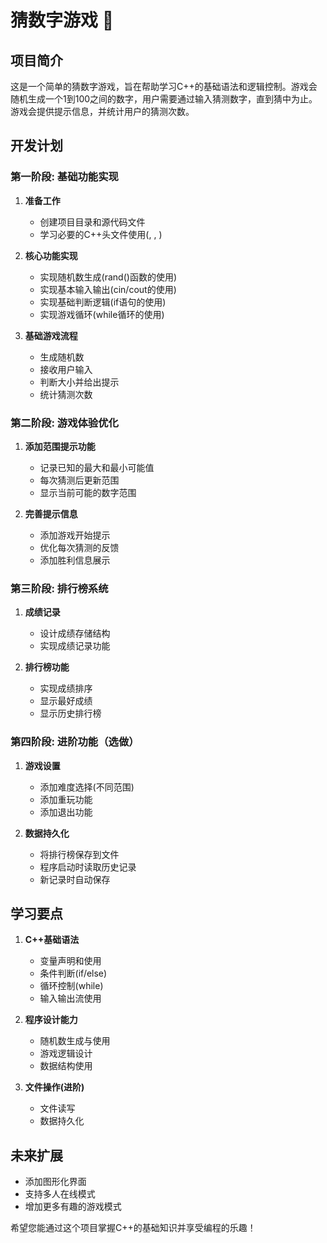 # 猜数字游戏 🎲

## 项目简介
这是一个简单的猜数字游戏，旨在帮助学习C++的基础语法和逻辑控制。游戏会随机生成一个1到100之间的数字，用户需要通过输入猜测数字，直到猜中为止。游戏会提供提示信息，并统计用户的猜测次数。

## 开发计划

### 第一阶段: 基础功能实现
1. **准备工作**
   - 创建项目目录和源代码文件
   - 学习必要的C++头文件使用(<iostream>, <cstdlib>, <ctime>)

2. **核心功能实现**
   - 实现随机数生成(rand()函数的使用)
   - 实现基本输入输出(cin/cout的使用)
   - 实现基础判断逻辑(if语句的使用)
   - 实现游戏循环(while循环的使用)

3. **基础游戏流程**
   - 生成随机数
   - 接收用户输入
   - 判断大小并给出提示
   - 统计猜测次数

### 第二阶段: 游戏体验优化
1. **添加范围提示功能**
   - 记录已知的最大和最小可能值
   - 每次猜测后更新范围
   - 显示当前可能的数字范围

2. **完善提示信息**
   - 添加游戏开始提示
   - 优化每次猜测的反馈
   - 添加胜利信息展示

### 第三阶段: 排行榜系统
1. **成绩记录**
   - 设计成绩存储结构
   - 实现成绩记录功能

2. **排行榜功能**
   - 实现成绩排序
   - 显示最好成绩
   - 显示历史排行榜

### 第四阶段: 进阶功能（选做）
1. **游戏设置**
   - 添加难度选择(不同范围)
   - 添加重玩功能
   - 添加退出功能

2. **数据持久化**
   - 将排行榜保存到文件
   - 程序启动时读取历史记录
   - 新记录时自动保存

## 学习要点
1. **C++基础语法**
   - 变量声明和使用
   - 条件判断(if/else)
   - 循环控制(while)
   - 输入输出流使用

2. **程序设计能力**
   - 随机数生成与使用
   - 游戏逻辑设计
   - 数据结构使用

3. **文件操作(进阶)**
   - 文件读写
   - 数据持久化

## 未来扩展
- 添加图形化界面
- 支持多人在线模式
- 增加更多有趣的游戏模式

希望您能通过这个项目掌握C++的基础知识并享受编程的乐趣！

